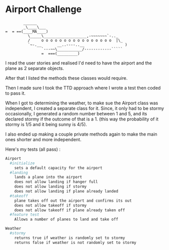 Airport Challenge
=================

```
        ______
        _\____\___
=  = ==(____MA____)
          \_____\___________________,-~~~~~~~`-.._
          /     o o o o o o o o o o o o o o o o  |\_
          `~-.__       __..----..__                  )
                `---~~\___________/------------`````
                =  ===(_________)

```
I read the user stories and realised I'd need to have the airport and the plane as 2 separate objects.

After that I listed the methods these classes would require.

Then I made sure I took the TTD approach where I wrote a test then coded to pass it.

When I got to determining the weather, to make sue the Airport class was independent, I created a separate class for it.
Since, it only had to be stormy occasionally, I generated a random number between 1 and 5, and its declared stormy if the outcome of that is a 1. (this way the probability of it stormy is 1/5 and it being sunny is 4/5).

I also ended up making a couple private methods again to make the main ones shorter and more independent.

Here's my tests (all pass) :

```bash
Airport
  #initialize
    sets a default capacity for the airport
  #landing
    lands a plane into the airport
    does not allow landing if hanger full
    does not allow landing if stormy
    does not allow landing if plane already landed
  #takeoff
    plane takes off out the airport and confirms its out
    does not allow takeoff if stormy
    does not allow takeoff if plane already taken off
  #feature test
    Allows a number of planes to land and take off

Weather
  #stormy
    returns true if weather is randomly set to stormy
    returns false if weather is not randomly set to stormy
```
